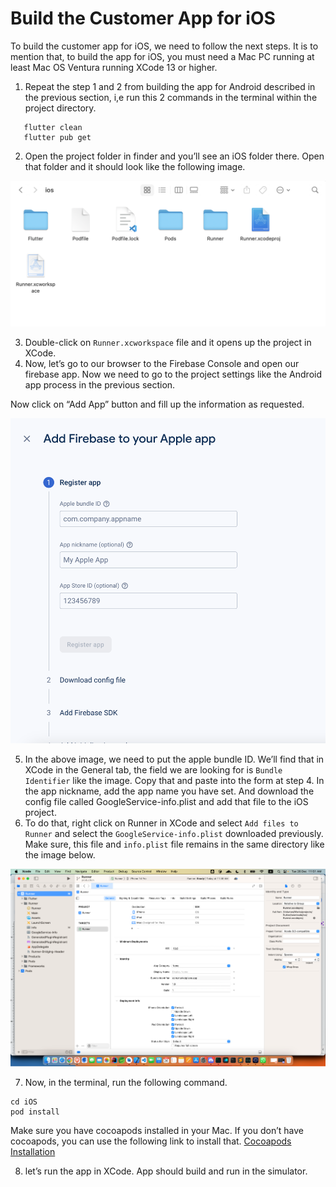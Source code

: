 # Build the Customer App for iOS

To build the customer app for iOS, we need to follow the next steps. It is to mention that, to build the app for iOS, you must need a Mac PC running at least Mac OS Ventura running XCode 13 or higher.

1. Repeat the step 1 and 2 from building the app for Android described in the previous section, i,e run this 2 commands in the terminal within the project directory.

```
   flutter clean
   flutter pub get
```

2. Open the project folder in finder and you’ll see an iOS folder there. Open that folder and it should look like the following image.

![](public/img/image9.png)

3. Double-click on `Runner.xcworkspace` file and it opens up the project in XCode.
4. Now, let’s go to our browser to the Firebase Console and open our firebase app. Now we need to go to the project settings like the Android app process in the previous section.

Now click on “Add App” button and fill up the information as requested.

![](public/img/image7.png)

5. In the above image, we need to put the apple bundle ID. We’ll find that in XCode in the General tab, the field we are looking for is `Bundle Identifier` like the image. Copy that and paste into the form at step 4\. In the app nickname, add the app name you have set. And download the config file called GoogleService-info.plist and add that file to the iOS project.
6. To do that, right click on Runner in XCode and select `Add files to Runner` and select the `GoogleService-info.plist` downloaded previously. Make sure, this file and `info.plist` file remains in the same directory like the image below.

![](public/img/image8.png)

7. Now, in the terminal, run the following command.

```
cd iOS
pod install
```

Make sure you have cocoapods installed in your Mac. If you don’t have cocoapods, you can use the following link to install that. [Cocoapods Installation](https://guides.cocoapods.org/using/getting-started.html)

8.  let’s run the app in XCode. App should build and run in the simulator.
